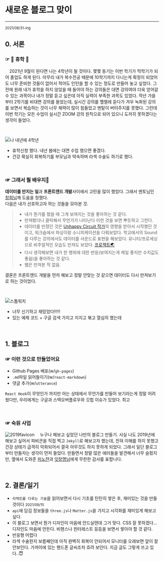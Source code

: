# 새로운 블로그 맞이
---
<small>2021/08/31-ing</small>
<br/>

## 0. 서론
### ☞ 🎉 휴학 🎉
　2021년 9월이 된다면 나는 4학년이 될 것이다. 몇몇 동기는 이번 학기가 막학기가 되어 졸업도 하게 된다. 아무리 내가 복수전공 때문에 10학기까지 다니는게 확정이 되었어도 너무 준비한 것들이 없어서 적어도 인턴을 할 수 있는 정도로 만들어 놓고 싶었다. 그 전에 원래 내가 휴학을 하지 않았을 때 들어야 하는 강의들은 대면 강의여야 더욱 얻어갈 수 있는 과목이나 내가 정말 듣고 싶은데 아직 실력이 부족한 과목도 있었다. 작년 가을부터 2학기를 비대면 강의를 들었는데, 실시간 강의를 헬렐레 듣다가 겨우 녹화된 강의를 보면서 복습하는 것이 너무 체력이 많이 힘들었고 멘탈이 버텨주지를 못했다. 그런데 이번 학기는 모든 수업이 실시간 ZOOM 강의 원칙으로 되어 있으니 도저히 못하겠다는 생각이 들었다.

<br/>

![나 내년에 4학년](/post/210831-My-First-Post/March.jpg) 
- 휴학신청 했다. 내년 봄에는 대면 수업 했으면 좋겠다.
- 건강 확실히 회복하기를 부모님과 약속하며 라섹 수술도 하기로 했다.

<br/>

### ☞ 그래서 뭘 배우지🤔
**데이터를 만지는 일**과 **프론트엔드 개발**사이에서 고민을 많이 했었다. 그래서 멘토님인 [창희님](https://xo.dev/)께 도움을 청했다. <br/>
다음은 내가 선호하고자 하는 것들을 모아본 것.
> - 내가 뭔가를 했을 때 그게 보여지는 것을 좋아하는 것 같다. <br/>
> - 만져봤더니 클릭해서 무언가가 나타난다 이런 것을 보면 뿌듯하고 그런다. <br/>
> - 데이터를 만졌던 것은 [Unhappy Circuit 작가](https://www.unhappycircuit.com/)의 영향을 받아서 시작했던 것이고, 워크숍에서 파싱이랑 소니피케이션을 다뤄보았다. 학교에서의 Sound를 다루는 강의에서도 데이터를 사운드로 표현을 해보았다. 유니티/프로세싱으로 비주얼적인 모습도 만져도 보았다. [프로젝트🌏](https://blog.crescent.dev/post/Planet-4543)
> - 다시 생각해보면 내가 한 행위에 대한 반응(보여지는게 제일 좋지만 수치값도 좋음)을 좋아하는 것 같다.<br/>
> - 웹은 만져본 적 없음.

결론은 프론트엔드 개발을 먼저 해보고 정말 안맞는 것 같으면 데이터도 다시 만져보기로 하는 것이었다.

<br/>

![스톱워치](/post/210831-My-First-Post/stopwatch2.gif)
- 너무 신기하고 재밌었다!!!!!
- 있는 예제 코드 + 구글 검색 가지고 지지고 볶고 열심히 했는데


<br/>

## 1. 블로그
### ☞ 이런 것으로 만들었어요
- Github Pages 배포(w/`gh-pages`)
- `.md`파일 읽어들이기(w/`react-markdown`)
- 댓글 추가(w/`utterance`)

`React Hook`이 무엇인가 까지만 아는 상태에서 무언가를 만들어 보기라는게 정말 어려웠다만, 우리에게는 구글과 스택오버플로우와 깃헙 이슈가 있었다. 최고

<br/>

### ☞ 숙원 사업
![2019favicon](/post/210831-My-First-Post/favicon.png)
　누구나 해보고 싶었던 나만의 블로그 만들기. 사실 나도 2019년에 해보고 싶어서 파비콘을 직접 찍고 `Jekyll`로 해보고자 했는데, 전혀 이해를 하지 못했고 건강 상태가 급격히 악화되어서 결국 아무것도 하지 못하게 되었다. 그래서 일단 블로그부터 만들자는 생각이 먼저 들었다. 만들면서 정말 많은 에러들을 발견해서 너무 슬펐지만, 옆에서 도와준 [피노챤](https://github.com/kimpinot)과 [잇창명님](https://eatchangmyeong.github.io/)에게 무한한 감사를 표합니다.

<br/>

## 2. 결론/일기
- `리액트를 다루는 기술`을 읽어보면서 다시 기초를 탄탄히 쌓은 후, 재미있는 것을 만들 것이다 <small>2021/09/15</small>
- `api`에 담김 정보들을 `three.js`나 `Matter.js`을 가지고 시각화를 재미있게 해보고 싶다.
- 이 블로그 보면서 뭔가 디자인이 마음에 안드실텐데 그거 맞다. CSS 잘 못하겠다... 디자인도 마음에 안든다. 비헨스나 핀터레스트 등등을 보면서 쌓아야 할 것 같다.
- 반응형 어렵다
- 라섹 수술한지 보름째인데 아직 완벽히 회복이 안되어서 모니터를 오래보면 앞이 잘 안보인다. 가까이에 있는 핸드폰 글씨조차 흐려 보인다. 지금 글도 그렇게 쓰고 있다..😇
